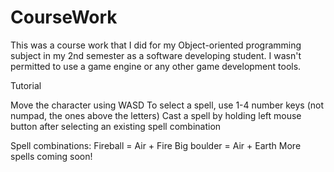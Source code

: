 # CourseWork
 
 This was a course work that I did for my Object-oriented programming subject in my 2nd semester as a software developing student. 
 I wasn't permitted to use a game engine or any other game development tools.
 
 
 Tutorial
 
 Move the character using WASD
 To select a spell, use 1-4 number keys (not numpad, the ones above the letters)
 Cast a spell by holding left mouse button after selecting an existing spell combination
 
 Spell combinations:
    Fireball = Air + Fire
    Big boulder = Air + Earth
    More spells coming soon!

 
